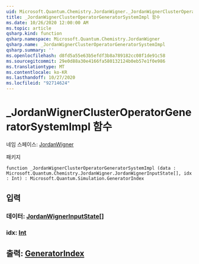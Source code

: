 ```yaml
---
uid: Microsoft.Quantum.Chemistry.JordanWigner._JordanWignerClusterOperatorGeneratorSystemImpl
title: _JordanWignerClusterOperatorGeneratorSystemImpl 함수
ms.date: 10/26/2020 12:00:00 AM
ms.topic: article
qsharp.kind: function
qsharp.namespace: Microsoft.Quantum.Chemistry.JordanWigner
qsharp.name: _JordanWignerClusterOperatorGeneratorSystemImpl
qsharp.summary: ''
ms.openlocfilehash: d8fd5a55e63b5efdf3b8a789182cc08f1de91c58
ms.sourcegitcommit: 29e0d88a30e4166fa580132124b0eb57e1f0e986
ms.translationtype: MT
ms.contentlocale: ko-KR
ms.lasthandoff: 10/27/2020
ms.locfileid: "92714624"
---
```

# <a name="_jordanwignerclusteroperatorgeneratorsystemimpl-function"></a>_JordanWignerClusterOperatorGeneratorSystemImpl 함수

네임 스페이스: [JordanWigner](xref:Microsoft.Quantum.Chemistry.JordanWigner)

패키지 [](https://nuget.org/packages/)




```qsharp
function _JordanWignerClusterOperatorGeneratorSystemImpl (data : Microsoft.Quantum.Chemistry.JordanWigner.JordanWignerInputState[], idx : Int) : Microsoft.Quantum.Simulation.GeneratorIndex
```


## <a name="input"></a>입력

### <a name="data--jordanwignerinputstate"></a>데이터: [JordanWignerInputState](xref:Microsoft.Quantum.Chemistry.JordanWigner.JordanWignerInputState)[]




### <a name="idx--int"></a>idx: [Int](xref:microsoft.quantum.lang-ref.int)





## <a name="output--generatorindex"></a>출력: [GeneratorIndex](xref:Microsoft.Quantum.Simulation.GeneratorIndex)


